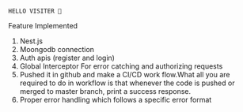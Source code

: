                                                                          HELLO VISITER 🙏

Feature Implemented
1. Nest.js 
2. Moongodb connection 
3. Auth apis (register and login)
4. Global Interceptor For error catching and authorizing requests
5. Pushed it in github and make a CI/CD work flow.What all you are required to do in workflow is that whenever the code is pushed or merged to master branch, print a
   success response.
6. Proper error handling which follows a specific error format
